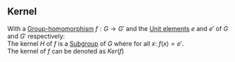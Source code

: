 ## Kernel  
With a [Group-homomorphism](./Morphisms/Group-homomorphism.md) $f: G \rightarrow G'$ and the [Unit elements](../Unit-Element.md) $e$ and $e'$ of $G$ and $G'$ respectively:  
The kernel $H$ of $f$ is a [Subgroup](./Subgroup.md) of $G$ where for all $x$: $f(x)=e'$.  
The kernel of $f$ can be denoted as $Ker(f)$